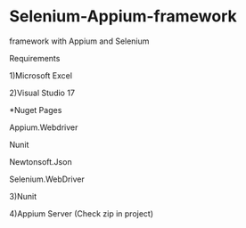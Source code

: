 # Selenium-Appium-framework
framework with Appium and Selenium 

Requirements

1)Microsoft Excel

2)Visual Studio 17

  *Nuget Pages
  
  Appium.Webdriver
  
  Nunit
  
  Newtonsoft.Json
  
  Selenium.WebDriver
  
3)Nunit

4)Appium Server (Check zip in project)
